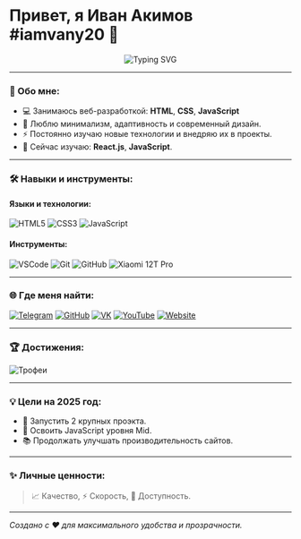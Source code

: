 # Привет, я Иван Акимов #iamvany20 👋

<!-- Основной блок с интерактивной информацией -->
<div align="center">
  <img src="https://readme-typing-svg.demolab.com?font=Fedra+Sans&size=24&duration=3000&color=7A5FF9&center=true&vCenter=true&width=500&lines=Web+Developer+%7C+Frontend+Enthusiast;Creating+Responsive+and+Modern+Websites;Passionate+about+Performance+and+Accessibility" alt="Typing SVG">
</div>

---

### 📖 Обо мне:

- 💻 Занимаюсь веб-разработкой: **HTML**, **CSS**, **JavaScript**
- 🎨 Люблю минимализм, адаптивность и современный дизайн.
- ⚡ Постоянно изучаю новые технологии и внедряю их в проекты.
- 🌱 Сейчас изучаю: **React.js**, **JavaScript**.

---

### 🛠️ Навыки и инструменты:

#### Языки и технологии:
![HTML5](https://img.shields.io/badge/-HTML5-E34F26?style=flat&logo=html5&logoColor=white)
![CSS3](https://img.shields.io/badge/-CSS3-1572B6?style=flat&logo=css3&logoColor=white)
![JavaScript](https://img.shields.io/badge/-JavaScript-F7DF1E?style=flat&logo=javascript&logoColor=black)


#### Инструменты:
![VSCode](https://img.shields.io/badge/-VSCode-007ACC?style=flat&logo=visualstudiocode&logoColor=white)
![Git](https://img.shields.io/badge/-Git-F05032?style=flat&logo=git&logoColor=white)
![GitHub](https://img.shields.io/badge/-GitHub-181717?style=flat&logo=github&logoColor=white)
![Xiaomi 12T Pro](https://img.shields.io/badge/-Xiaomi%2012T%20Pro-FF6900?style=flat&logo=xiaomi&logoColor=white)

---

### 🌐 Где меня найти:

[![Telegram](https://img.shields.io/badge/Telegram-2CA5E0?style=flat&logo=telegram&logoColor=white)](https://t.me/iamvany10)
[![GitHub](https://img.shields.io/badge/GitHub-100000?style=flat&logo=github&logoColor=white)](https://github.com/iamvany30)
[![VK](https://img.shields.io/badge/VK-4680C2?style=flat&logo=vk&logoColor=white)](https://vk.com/vanys_vk)
[![YouTube](https://img.shields.io/badge/YouTube-FF0000?style=flat&logo=youtube&logoColor=white)](https://www.youtube.com/@iamvany20)
[![Website](https://img.shields.io/badge/Website-000000?style=flat&logo=google-chrome&logoColor=white)](https://iamvany.ru)

---


### 🏆 Достижения:

![Трофеи](https://github-profile-trophy.vercel.app/?username=iamvany30&theme=gruvbox&no-frame=true&row=1&column=7)

---

### 💡 Цели на 2025 год:

- 🚀 Запустить 2 крупных проэкта.
- 🌟 Освоить JavaScript уровня Mid.
- 📚 Продолжать улучшать производительность сайтов.

---

### ✨ Личные ценности:

> 📈 Качество, ⚡ Скорость, 🤝 Доступность.

---

*Создано с ❤️ для максимального удобства и прозрачности.*
